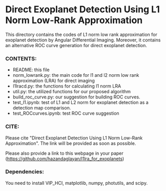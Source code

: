 
# Direct Exoplanet Detection Using L1 Norm Low-Rank Approximation

This directory contains the codes of L1 norm low rank approximation for exoplanet detection by Angular Differential Imaging. Moreover, it contains an alternative ROC curve generation for direct exoplanet detection.

### CONTENTS:

* README: this file
* norm_lowrank.py: the main code for l1 and l2 norm low rank approximation (LRA) for direct imaging
* l1lracd.py: the functions for calculating l1 norm LRA 
* util.py: the utilized functions for our proposed algorithm
* build_roc_curve.py: our suggestion for building ROC curves.
* test_l1.ipynb: test of L1 and L2 norm for exoplanet detection as a detection map comparison.
* test_ROCcurves.ipynb: test ROC curve suggestion


### CITE:
Please cite "Direct Exoplanet Detection Using L1 Norm Low-Rank Approximation". The link will be provided as soon as possible.  

Please also provide a link to this webpage in your paper (https://github.com/hazandaglayan/l1lra_for_exoplanets)

### Dependencies:
You need to install VIP_HCI, matplotlib, numpy, photutils, and scipy. 
